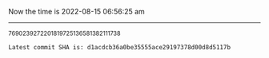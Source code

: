 Now the time is 2022-08-15 06:56:25 am

---

<small>7690239272201819725136581382111738</small>

```txt
Latest commit SHA is: d1acdcb36a0be35555ace29197378d00d8d5117b
```

